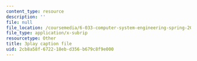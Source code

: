 ```yaml
---
content_type: resource
description: ''
file: null
file_location: /coursemedia/6-033-computer-system-engineering-spring-2018/2cb8a58f672218ebd356b679c8f9e000_r2_-2KW76ec.srt
file_type: application/x-subrip
resourcetype: Other
title: 3play caption file
uid: 2cb8a58f-6722-18eb-d356-b679c8f9e000
---
```

